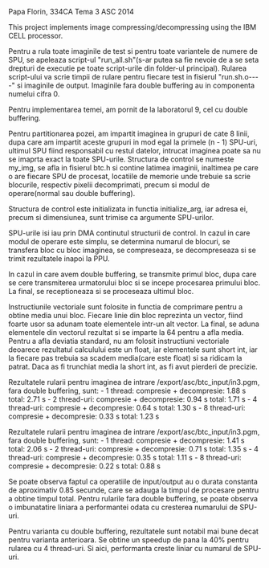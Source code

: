 Papa Florin, 334CA
Tema 3 ASC 2014

This project implements image compressing/decompressing using the IBM CELL
processor.


Pentru a rula toate imaginile de test si pentru toate variantele de numere de
SPU, se apeleaza script-ul "run_all.sh"(s-ar putea sa fie nevoie de a se seta
drepturi de executie pe toate script-urile din folder-ul principal). Rularea
script-ului va scrie timpii de rulare pentru fiecare test in fisierul
"run.sh.o----" si imaginile de output. Imaginile fara double buffering au in
componenta numelui cifra 0.

Pentru implementarea temei, am pornit de la laboratorul 9, cel cu double
buffering.

Pentru partitionarea pozei, am impartit imaginea in grupuri de cate 8 linii,
dupa care am impartit aceste grupuri in mod egal la primele (n - 1) SPU-uri,
ultimul SPU fiind responsabil cu restul datelor, intrucat imaginea poate sa nu
se imaprta exact la toate SPU-urile. Structura de control se numeste my_img,
se afla in fisierul btc.h si contine latimea imaginii, inaltimea pe care o are
fiecare SPU de procesat, locatiile de memorie unde trebuie sa scrie blocurile,
respectiv pixelii decomprimati, precum si modul de operare(normal sau double
buffering).

Structura de control este initializata in functia initialize_arg, iar adresa ei,
precum si dimensiunea, sunt trimise ca argumente SPU-urilor.

SPU-urile isi iau prin DMA continutul structurii de control. In cazul in care 
modul de operare este simplu, se determina numarul de blocuri, se transfera
bloc cu bloc imaginea, se compreseaza, se decompreseaza si se trimit rezultatele
inapoi la PPU.

In cazul in care avem double buffering, se transmite primul bloc, dupa care se
cere transmiterea urmatorului bloc si se incepe procesarea primului bloc. La 
final, se receptioneaza si se proceseaza ultimul bloc.

Instructiunile vectoriale sunt folosite in functia de comprimare pentru a obtine
media unui bloc. Fiecare linie din bloc reprezinta un vector, fiind foarte usor
sa adunam toate elementele intr-un alt vector. La final, se aduna elementele din
vectorul rezultat si se imparte la 64 pentru a afla media. Pentru a afla
deviatia standard, nu am folosit instructiuni vectoriale deoarece rezultatul
calculului este un float, iar elementele sunt short int, iar la fiecare pas
trebuia sa scadem media(care este float) si sa ridicam la patrat. Daca as fi
trunchiat media la short int, as fi avut pierderi de precizie.

Rezultatele rularii pentru imaginea de intrare /export/asc/btc_input/in3.pgm,
fara double buffering, sunt:
	- 1 thread: 
			compresie + decompresie: 	1.88 s
			total:						2.71 s
	- 2 thread-uri:
			compresie + decompresie: 	0.94 s
			total:						1.71 s
	- 4 thread-uri:
			compresie + decompresie: 	0.64 s
			total:						1.30 s
	- 8 thread-uri:
			compresie + decompresie: 	0.33 s
			total:						1.23 s

Rezultatele rularii pentru imaginea de intrare /export/asc/btc_input/in3.pgm,
fara double buffering, sunt:
	- 1 thread: 
			compresie + decompresie: 	1.41 s
			total:						2.06 s
	- 2 thread-uri:
			compresie + decompresie: 	0.71 s
			total:						1.35 s
	- 4 thread-uri:
			compresie + decompresie: 	0.35 s
			total:						1.11 s
	- 8 thread-uri:
			compresie + decompresie: 	0.22 s
			total:						0.88 s

Se poate observa faptul ca operatiile de input/output au o durata constanta de
aproximativ 0.85 secunde, care se adauga la timpul de procesare pentru a obtine 
timpul total. Pentru rularile fara double buffering, se poate observa o
imbunatatire liniara a performantei odata cu cresterea numarului de SPU-uri.

Pentru varianta cu double buffering, rezultatele sunt notabil mai bune decat
pentru varianta anterioara. Se obtine un speedup de pana la 40% pentru rularea
cu 4 thread-uri. Si aici, performanta creste liniar cu numarul de SPU-uri.
